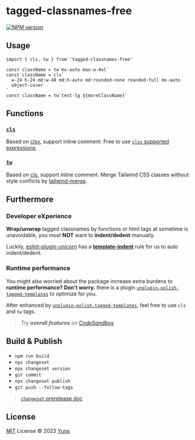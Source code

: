 # tagged-classnames-free

[![NPM version](https://img.shields.io/npm/v/tagged-classnames-free?color=a1b858&label=)](https://www.npmjs.com/package/tagged-classnames-free)

## Usage

```tsx
import { cls, tw } from 'tagged-classnames-free'

const className = tw`mx-auto max-w-4xl`
const className = cls`
  w-24 h-24 md:w-48 md:h-auto md:rounded-none rounded-full mx-auto
  object-cover
`
const className = tw`text-lg ${moreClassName}`
```

## Functions

### [`cls`](./src/cls.ts)

Based on [clsx](https://github.com/lukeed/clsx), support inline comment. Free to use [`clsx` supported expressions](https://github.com/lukeed/clsx#usage).

### [`tw`](./src/tw.ts)

Based on [cls](#cls), support inline comment. Merge Tailwind CSS classes without style conflicts by [tailwind-merge](https://github.com/dcastil/tailwind-merge).

## Furthermore

### Developer eXperience

**Wrap/unwrap** tagged classnames by functions or html tags at sometime is unavoidable, you must **NOT** want to **indent/dedent** manually.

Luckily, [eslint-plugin-unicorn](https://github.com/sindresorhus/eslint-plugin-unicorn) has a **[template-indent](https://github.com/sindresorhus/eslint-plugin-unicorn/blob/main/docs/rules/template-indent.md)** rule for us to auto indent/dedent.

### Runtime performance

You might also worried about the package increase extra burdens to **runtime performance? Don't worry.** there is a plugin [`unplugin-polish-tagged-templates`](https://github.com/yunsii/unplugin-polish-tagged-templates) to optimize for you.

After enhanced by [`unplugin-polish-tagged-templates`](https://github.com/yunsii/unplugin-polish-tagged-templates), feel free to use `cls` and `tw` tags.

> _Try **overall features** on [CodeSandbox](https://codesandbox.io/p/sandbox/github/yunsii/tagged-classnames-free)._

## Build & Publish

- `npm run build`
- `npx changeset`
- `npx changeset version`
- `git commit`
- `npx changeset publish`
- `git push --follow-tags`

> [`changeset` prerelease doc](https://github.com/changesets/changesets/blob/main/docs/prereleases.md)

## License

[MIT](./LICENSE) License © 2023 [Yuns](https://github.com/yunsii)
